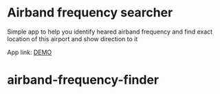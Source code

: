 # Airband frequency searcher

Simple app to help you identify heared airband frequency and find exact location of this airport and show direction to it

App link: [DEMO](https://jka4.github.io/airband-frequency-finder/)
# airband-frequency-finder
